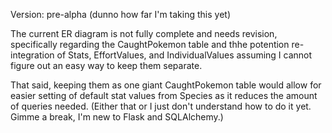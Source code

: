 Version: pre-alpha (dunno how far I'm taking this yet)

The current ER diagram is not fully complete and needs revision, specifically regarding the CaughtPokemon table and thhe potention re-integration of Stats, EffortValues, and IndividualValues assuming I cannot figure out an easy way to keep them separate.

That said, keeping them as one giant CaughtPokemon table would allow for easier setting of default stat values from Species as it reduces the amount of queries needed. (Either that or I just don't understand how to do it yet. Gimme a break, I'm new to Flask and SQLAlchemy.)
